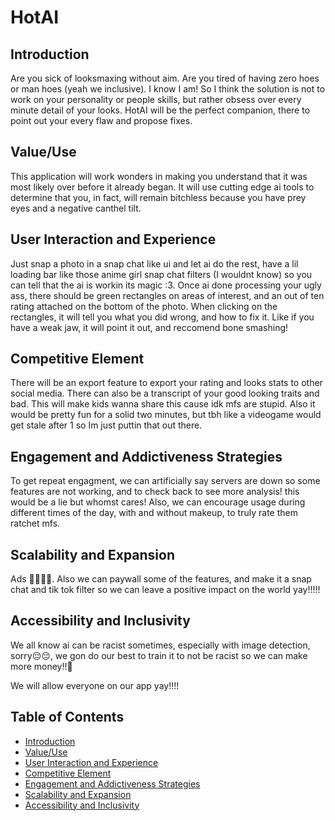 # HotAI

## Introduction

Are you sick of looksmaxing without aim. Are you tired of having zero hoes or man hoes (yeah we inclusive). I know I am! So I think the solution is not to work on your personality or people skills, but rather obsess over every minute detail of your looks. HotAI will be the perfect companion, there to point out your every flaw and propose fixes.

## Value/Use

This application will work wonders in making you understand that it was most likely over before it already began. It will use cutting edge ai tools to determine that you, in fact, will remain bitchless because you have prey eyes and a negative canthel tilt.

## User Interaction and Experience

Just snap a photo in a snap chat like ui and let ai do the rest, have a lil loading bar like those anime girl snap chat filters (I wouldnt know) so you can tell that the ai is workin its magic :3. Once ai done processing your ugly ass, there should be green rectangles on areas of interest, and an out of ten rating attached on the bottom of the photo. When clicking on the rectangles, it will tell you what you did wrong, and how to fix it. Like if you have a weak jaw, it will point it out, and reccomend bone smashing!

## Competitive Element

There will be an export feature to export your rating and looks stats to other social media. There can also be a transcript of your good looking traits and bad. This will make kids wanna share this cause idk mfs are stupid. Also it would be pretty fun for a solid two minutes, but tbh like a videogame would get stale after 1 so Im just puttin that out there.

## Engagement and Addictiveness Strategies

To get repeat engagment, we can artificially say servers are down so some features are not working, and to check back to see more analysis! this would be a lie but whomst cares! Also, we can encourage usage during different times of the day, with and without makeup, to truly rate them ratchet mfs.

## Scalability and Expansion

Ads 🤑🤑🤑🤑. Also we can paywall some of the features, and make it a snap chat and tik tok filter so we can leave a positive impact on the world yay!!!!!

## Accessibility and Inclusivity

We all know ai can be racist sometimes, especially with image detection, sorry😔😔, we gon do our best to train it to not be racist so we can make more money!!🤑

We will allow everyone on our app yay!!!!

## Table of Contents

- [Introduction](#introduction)
- [Value/Use](#valueuse)
- [User Interaction and Experience](#user-interaction-and-experience)
- [Competitive Element](#competitive-element)
- [Engagement and Addictiveness Strategies](#engagement-and-addictiveness-strategies)
- [Scalability and Expansion](#scalability-and-expansion)
- [Accessibility and Inclusivity](#accessibility-and-inclusivity)

<!-- You might want to add other sections like Installation, Usage, Contributing, License, and Acknowledgments as applicable to your project -->
